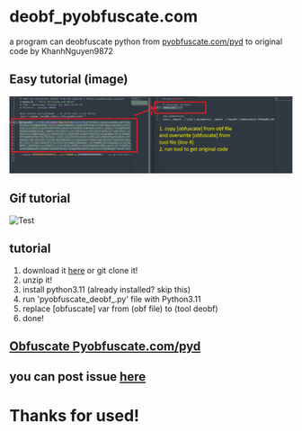 # deobf_pyobfuscate.com
a program can deobfuscate python from [pyobfuscate.com/pyd](https://pyobfuscate.com/pyd) to original code by KhanhNguyen9872

## Easy tutorial (image)
<img alt="Test" src="https://github.com/KhanhNguyen9872/deobf_pyobfuscate.com/raw/main/img/test.png" />

## Gif tutorial
<img alt="Test" src="https://github.com/KhanhNguyen9872/deobf_pyobfuscate.com/raw/main/img/tutorial.gif" />

## tutorial
1. download it [here](https://github.com/KhanhNguyen9872/deobf_pyobfuscate.com/archive/refs/heads/main.zip) or git clone it!
2. unzip it!
3. install python3.11 (already installed? skip this)
4. run 'pyobfuscate_deobf_<version>.py' file with Python3.11
5. replace [obfuscate] var from (obf file) to (tool deobf)
6. done!

## [Obfuscate Pyobfuscate.com/pyd](https://pyobfuscate.com/pyd)
## you can post issue [here](https://github.com/KhanhNguyen9872/deobf_pyobfuscate.com/issues/new)

# Thanks for used!
